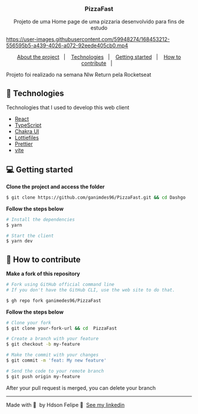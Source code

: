 <h3 align="center">
  PizzaFast
</h3>

<p align="center">Projeto de uma Home page de uma pizzaria desenvolvido para fins de estudo</p>




https://user-images.githubusercontent.com/59948274/168453212-556595b5-a439-4026-a072-92eede405cb0.mp4




<p align="center">
  <a href="#-about-the-project">About the project</a>&nbsp;&nbsp;&nbsp;|&nbsp;&nbsp;&nbsp;
  <a href="#-technologies">Technologies</a>&nbsp;&nbsp;&nbsp;|&nbsp;&nbsp;&nbsp;
  <a href="#-getting-started">Getting started</a>&nbsp;&nbsp;&nbsp;|&nbsp;&nbsp;&nbsp;
  <a href="#-how-to-contribute">How to contribute</a>&nbsp;&nbsp;&nbsp;|&nbsp;&nbsp;&nbsp;
</p>



<p>Projeto foi realizado na semana Nlw Return pela Rocketseat</p>

## 🚀 Technologies

Technologies that I used to develop this web client

- [React](https://reactjs.org)
- [TypeScript](https://www.typescriptlang.org/)
- [Chakra UI](https://chakra-ui.com)
- [Lottiefiles](https://lottiefiles.com)
- [Prettier](https://prettier.io/)
- [vite](https://vitejs.dev)

## 💻 Getting started

**Clone the project and access the folder**

```bash
$ git clone https://github.com/ganimdes96/PizzaFast.git && cd Dashgo
```

**Follow the steps below**

```bash
# Install the dependencies
$ yarn

# Start the client
$ yarn dev
```

## 🤔 How to contribute

**Make a fork of this repository**

```bash
# Fork using GitHub official command line
# If you don't have the GitHub CLI, use the web site to do that.

$ gh repo fork ganimedes96/PizzaFast
```

**Follow the steps below**

```bash
# Clone your fork
$ git clone your-fork-url && cd  PizzaFast

# Create a branch with your feature
$ git checkout -b my-feature

# Make the commit with your changes
$ git commit -m 'feat: My new feature'

# Send the code to your remote branch
$ git push origin my-feature
```

After your pull request is merged, you can delete your branch



---

Made with 💜 &nbsp;by Hdson Felipe 👋 &nbsp;[See my linkedin]()
